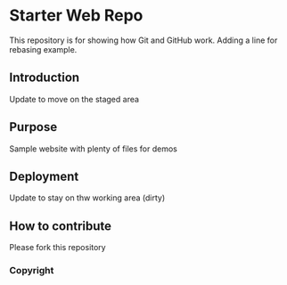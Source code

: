# Starter Web Repo

This repository is for showing how Git and GitHub work. Adding a line for rebasing example.

## Introduction

Update to move on the staged area

## Purpose

Sample website with plenty of files for demos

## Deployment

Update to stay on thw working area (dirty)

## How to contribute

Please fork this repository

### Copyright